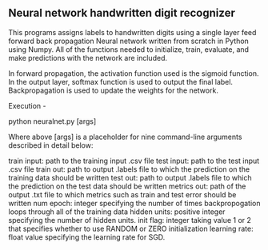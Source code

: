 ## Neural network handwritten digit recognizer


This programs assigns labels to handwritten digits using a single layer feed forward back propagation Neural network written from scratch in Python using Numpy. All of the functions needed to initialize, train, evaluate, and make predictions with the network are included.

In forward propagation, the activation function used is the sigmoid function. In the output layer, softmax function is used to output the final label. Backpropagation is used to update the weights for the network.

Execution -

python neuralnet.py [args]

Where above [args] is a placeholder for nine command-line arguments described in detail below:

train input: path to the training input .csv file
test input: path to the test input .csv file
train out: path to output .labels file to which the prediction on the training data should be written
test out: path to output .labels file to which the prediction on the test data should be written
metrics out: path of the output .txt file to which metrics such as train and test error should be written
num epoch: integer specifying the number of times backpropogation loops through all of the training data
hidden units: positive integer specifying the number of hidden units.
init flag: integer taking value 1 or 2 that specifies whether to use RANDOM or ZERO initialization
learning rate: float value specifying the learning rate for SGD.
